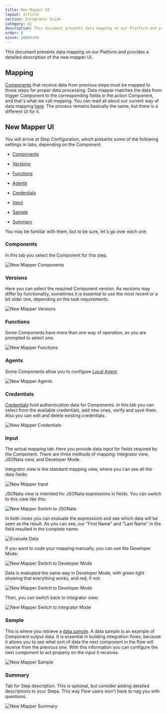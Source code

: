 ```yaml
---
title: New Mapper UI
layout: article
section: Integrator Guide
category: UI
description: This document presents data mapping on our Platform and provides a detailed description of the new mapper UI.
order: 0
since: 20200109
---
```


This document presents data mapping on our Platform and provides a detailed description of the new mapper UI.

## Mapping
[Components](/getting-started/integration-component) that receive data from previous steps must be mapped to those steps for proper data processing. Data mapper matches the data from trigger Component to the corresponding fields in the action Component, and that's what we call mapping. You can read all about our current way of data mapping [here](mapping-data). The process remains basically the same, but there is a different UI for it.

## New Mapper UI
You will arrive at Step Configuration, which presents some of the following settings in tabs, depending on the Component:

- [Components](#components)

- [Versions](#versions)

- [Functions](#functions)

- [Agents](#agents)

- [Credentials](#credentials)

- [Input](#input)

- [Sample](#sample)

- [Summary](#summary)

You may be familiar with them, but to be sure, let's go over each one.

### Components
In this tab you select the Component for this step.

![New Mapper Components](/assets/img/integrator-guide/new-mapper/Components.png)

### Versions
Here you can select the required Component version. As versions may differ by functionality, sometimes it is essential to use the most recent or a bit older one, depending on the task requirements.

![New Mapper Versions](/assets/img/integrator-guide/new-mapper/Versions.png)

### Functions
Some Components have more than one way of operation, so you are prompted to select one.

![New Mapper Functions](/assets/img/integrator-guide/new-mapper/Functions.png)

### Agents
Some Components allow you to configure [Local Agent](/getting-started/local-agent.html).

![New Mapper Agents](/assets/img/integrator-guide/new-mapper/Agents.png)

### Credentials
[Credentials](/getting-started/understanding-credentials) hold authentication data for Components. In this tab you can select from the available credentials, add new ones, verify and save them. Also you can edit and delete existing credentials.

![New Mapper Credentials](/assets/img/integrator-guide/new-mapper/Creds.png)

### Input
The actual mapping tab. Here you provide data input for fields required by the Component. There are three methods of mapping: Integrator view, JSONata view, and Developer Mode.

Integrator view is the standard mapping view, where you can see all the data fields:

![New Mapper Input](/assets/img/integrator-guide/new-mapper/Input.png)

JSONata view is intended for JSONata expressions in fields. You can switch to this view like this:

![New Mapper Switch to JSONata](/assets/img/integrator-guide/new-mapper/Switch-Jsonata.png)

In both views you can evaluate the expressions and see which data will be seen as the result. As you can see, our "First Name" and "Last Name" in the field resulted in the complete name:

![Evaluate Data](/assets/img/integrator-guide/new-mapper/Evaluate.png)

If you want to code your mapping manually, you can use the Developer Mode:

![New Mapper Switch to Developer Mode](/assets/img/integrator-guide/new-mapper/Switch-Developer.png)

Data is evaluated the same way in Developer Mode, with green light showing that everything works, and red, if not:

![New Mapper Switch to Developer Mode](/assets/img/integrator-guide/new-mapper/Evaluate-Developer.png)

Then, you can switch back to Integrator view:

![New Mapper Switch to Integrator Mode](/assets/img/integrator-guide/new-mapper/Switch-Integrator.png)

### Sample
This is where you retrieve a [data sample](data-sample-overview). A data sample is an example of Component output data. It is essential in building integration flows, because it allows you to see what sort of data the next component in the flow will receive from the previous one. With this information you can configure the next component to act properly on the input it receives.

![New Mapper Sample](/assets/img/integrator-guide/new-mapper/Sample.png)

### Summary
Tab for Step description. This is optional, but consider adding detailed descriptions to your Steps. This way Flow users won't have to nag you with questions.  

![New Mapper Summary](/assets/img/integrator-guide/new-mapper/Summary.png)
